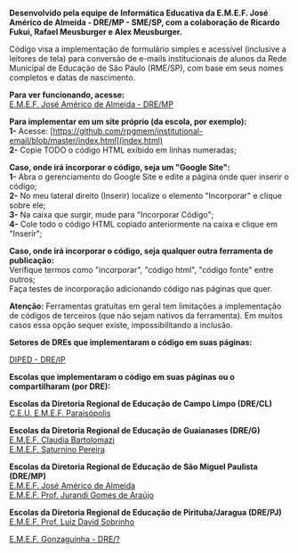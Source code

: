 **Desenvolvido pela equipe de Informática Educativa da E.M.E.F. José Américo de Almeida - DRE/MP - SME/SP, com a colaboração de Ricardo Fukui, Rafael Meusburger e Alex Meusburger.**

Código visa a implementação de formulário simples e acessível (inclusive a leitores de tela) para conversão de e-mails institucionais de alunos da Rede Municipal de Educação de São Paulo (RME/SP), com base em seus nomes completos e datas de nascimento.

**Para ver funcionando, acesse:**  
[E.M.E.F. José Américo de Almeida - DRE/MP](https://sites.google.com/view/emefjoseamericodealmeida/descubra-seu-e-mail-aluno)

**Para implementar em um site próprio (da escola, por exemplo):**  
**1-** Acesse: [https://github.com/rpgmem/institutional-email/blob/master/index.html](index.html)  
**2-** Copie TODO o código HTML exibido em linhas numeradas;  

**Caso, onde irá incorporar o código, seja um "Google Site":**  
**1-** Abra o gerenciamento do Google Site e edite a página onde quer inserir o código;  
**2-** No meu lateral direito (Inserir) localize o elemento "Incorporar" e clique sobre ele;  
**3-** Na caixa que surgir, mude para "Incorporar Código";  
**4-** Cole todo o código HTML copiado anteriormente na caixa e clique em "Inserir";  

**Caso, onde irá incorporar o código, seja qualquer outra ferramenta de publicação:**  
Verifique termos como "incorporar", "código html", "código fonte" entre outros;  
Faça testes de incorporação adicionando código nas páginas que quer.  

**Atenção:** Ferramentas gratuitas em geral tem limitações a implementação de códigos de terceiros (que não sejam nativos da ferramenta). Em muitos casos essa opção sequer existe, impossibilitando a inclusão.

**Setores de DREs que implementaram o código em suas páginas:**

[DIPED - DRE/IP](https://dipedtpaip.wixsite.com/tecnologia/tutoriais/)

**Escolas que implementaram o código em suas páginas ou o compartilharam (por DRE):**

**Escolas da Diretoria Regional de Educação de Campo Limpo (DRE/CL)**  
[C.E.U. E.M.E.F. Paraisópolis](https://sites.google.com/edu.sme.prefeitura.sp.gov.br/ceuemefparaispolis/)  

**Escolas da Diretoria Regional de Educação de Guaianases (DRE/G)**  
[E.M.E.F. Claudia Bartolomazi](https://www.facebook.com/emefclaudia.bartolomazi)  
[E.M.E.F. Saturnino Pereira](https://sites.google.com/view/emef-saturnino-pereira/) 

**Escolas da Diretoria Regional de Educação de São Miguel Paulista (DRE/MP)**  
[E.M.E.F. José Américo de Almeida](https://sites.google.com/view/emefjoseamericodealmeida/descubra-seu-e-mail-aluno)  
[E.M.E.F. Prof. Jurandi Gomes de Araújo](https://sites.google.com/view/emefjurandigomes/in%C3%ADcio)

**Escolas da Diretoria Regional de Educação de Pirituba/Jaragua (DRE/PJ)**  
[E.M.E.F. Prof. Luiz David Sobrinho](https://sites.google.com/escolaluizdavid.com/capa/e-mail-edu-prefeitura)  

[E.M.E.F. Gonzaguinha - DRE/?](https://tgcairo.wixsite.com/emefgonzaguinha/e-mail-google/)  
